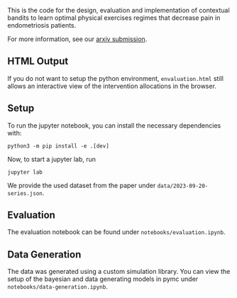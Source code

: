 
This is the code for the design, evaluation and implementation of contextual bandits to learn optimal physical exercises regimes that decrease pain in endometriosis patients.

For more information, see our [arxiv submission](https://arxiv.org/abs/2309.14156).

## HTML Output
If you do not want to setup the python environment, `envaluation.html` still allows an interactive view of the intervention allocations in the browser.

## Setup
To run the jupyter notebook, you can install the necessary dependencies with:
```
python3 -m pip install -e .[dev]
```
Now, to start a jupyter lab, run
```
jupyter lab
```
We provide the used dataset from the paper under `data/2023-09-20-series.json`.

## Evaluation

The evaluation notebook can be found under `notebooks/evaluation.ipynb`.

## Data Generation
The data was generated using a custom simulation library.
You can view the setup of the bayesian and data generating models in pymc under `notebooks/data-generation.ipynb`.

